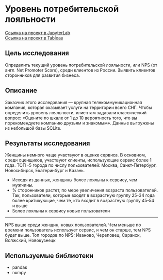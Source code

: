 # Уровень потребительской лояльности
[Ссылка на проект в JupyterLab](https://github.com/V-Volkow/portfolio_data_analyst/blob/main/%D0%A3%D1%80%D0%BE%D0%B2%D0%B5%D0%BD%D1%8C%20%D0%BF%D0%BE%D1%82%D1%80%D0%B5%D0%B1%D0%B8%D1%82%D0%B5%D0%BB%D1%8C%D1%81%D0%BA%D0%BE%D0%B9%20%D0%BB%D0%BE%D1%8F%D0%BB%D1%8C%D0%BD%D0%BE%D1%81%D1%82%D0%B8/%D0%A3%D1%80%D0%BE%D0%B2%D0%B5%D0%BD%D1%8C%20%D0%BF%D0%BE%D1%82%D1%80%D0%B5%D0%B1%D0%B8%D1%82%D0%B5%D0%BB%D1%8C%D1%81%D0%BA%D0%BE%D0%B9%20%D0%BB%D0%BE%D1%8F%D0%BB%D1%8C%D0%BD%D0%BE%D1%81%D1%82%D0%B8.ipynb) <br>
[Ссылка на проект в Tableau](https://public.tableau.com/app/profile/vladimir.volkov/viz/Project_2_17301219157060/Story1?publish=yes)
## Цель исследования
Определить текущий уровень потребительской лояльности, или NPS (от англ. Net Promoter Score), среди клиентов из России. Выявить клиентов сторонников для развития бизнеса.
## Описание
Заказчик этого исследования — крупная телекоммуникационная компания, которая оказывает услуги на территории всего СНГ.
Чтобы определить уровень лояльности, клиентам задавали классический вопрос: «Оцените по шкале от 1 до 10 вероятность того, что вы порекомендуете компанию друзьям и знакомым».
Данные выгружены из небольшой базы SQLite.

## Результаты исследования

Женщины немного чаще участвуют в оценке сервиса. В основном, среди оценщиков, участвуют клиенты, использующие сервис более 1 года. ТОП -5 города по числу пользователей: Москва, Санкт-Петербург, Новосибирск, Екатеринбург и Казань. <br>
- Исходя из данных, женщины более лояльны к сервису, чем мужчины.
- % сторонников растет, по мере увеличения возраста пользователей. Так, пользователи, которые входят в возрастную группу 25-34 года  более критикующие, чем те, кто входит в возрастную группу 45-54 и выше
- Более лояльны к сервису новые пользователи

---
NPS выше среди женщин, новых пользователей. Чем меньше по времени пользователь использует сервис, и чем он старше, тем NPS будет выше.
Топ городов по NPS: Иваново, Череповец, Саранск, Волжский, Новокузнецк

## Используемые библиотеки
- pandas 
- numpy 
